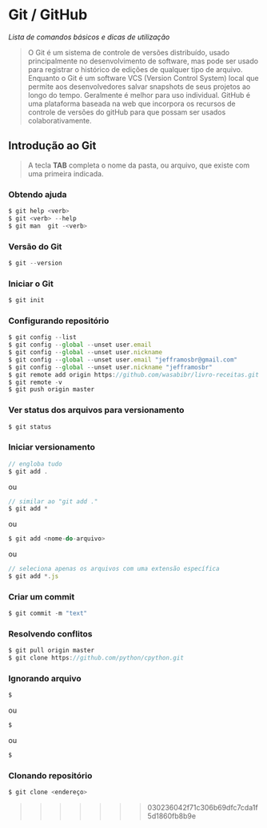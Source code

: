 # Git / GitHub
_Lista de comandos básicos e dicas de utilização_

>O Git é um sistema de controle de versões distribuído, usado principalmente no desenvolvimento de software, mas pode ser usado para registrar o histórico de edições de qualquer tipo de arquivo.
>Enquanto o Git é um software VCS (Version Control System) local que permite aos desenvolvedores salvar snapshots de seus projetos ao longo do tempo. Geralmente é melhor para uso individual. GitHub é uma plataforma baseada na web que incorpora os recursos de controle de versões do gitHub para que possam ser usados colaborativamente.


## Introdução ao Git

>A tecla **TAB** completa o nome da pasta, ou arquivo, que existe com uma primeira indicada.

### Obtendo ajuda
```js
$ git help <verb>
$ git <verb> --help
$ git man  git -<verb>
```

### Versão do Git
```js
$ git --version
```

### Iniciar o Git
```js
$ git init
```

### Configurando repositório
```js
$ git config --list
$ git config --global --unset user.email
$ git config --global --unset user.nickname
$ git config --global --unset user.email "jefframosbr@gmail.com"
$ git config --global --unset user.nickname "jefframosbr"
$ git remote add origin https://github.com/wasabibr/livro-receitas.git
$ git remote -v
$ git push origin master
```

### Ver status dos arquivos para versionamento
```js
$ git status
```

### Iniciar versionamento
```js
// engloba tudo
$ git add .
```
ou
```js
// similar ao "git add ."
$ git add *
```
ou
```js
$ git add <nome-do-arquivo>
```
ou
```js
// seleciona apenas os arquivos com uma extensão específica
$ git add *.js
```

### Criar um commit
```js
$ git commit -m "text"
```

### Resolvendo conflitos
```js
$ git pull origin master
$ git clone https://github.com/python/cpython.git
```

### Ignorando arquivo
```js
$ 
```
ou
```js
$ 
```
ou
```js
$ 
```

### Clonando repositório
```js
$ git clone <endereço>
```
>>>>>>> 030236042f71c306b69dfc7cda1f5d1860fb8b9e
